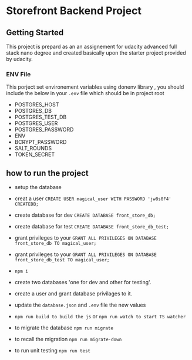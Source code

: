 # Storefront Backend Project

## Getting Started

This project is prepard as an an assignement for udacity advanced full stack nano degree and created basically upon the starter project provided by udacity.

### ENV File

This porject set environement variables using donenv library , you should include the below in your `.env` file which should be in project root

- POSTGRES_HOST
- POSTGRES_DB
- POSTGRES_TEST_DB
- POSTGRES_USER
- POSTGRES_PASSWORD
- ENV
- BCRYPT_PASSWORD
- SALT_ROUNDS
- TOKEN_SECRET

## how to run the project

- setup the database

* creat a user `CREATE USER magical_user WITH PASSWORD 'jw8s0F4' CREATEDB;`
* create database for dev `CREATE DATABASE front_store_db;`
* create database for test `CREATE DATABASE front_store_db_test;`
* grant privileges to your `GRANT ALL PRIVILEGES ON DATABASE front_store_db TO magical_user;`
* grant privileges to your `GRANT ALL PRIVILEGES ON DATABASE front_store_db_test TO magical_user;`

* `npm i`
* create two databases 'one for dev and other for testing'.
* create a user and grant database privilages to it.
* update the `database.json` and `.env` file the new values
* `npm run build to build the js` or `npm run watch to start TS watcher`
* to migrate the database `npm run migrate`
* to recall the migration `npm run migrate-down`
* to run unit testing `npm run test`
